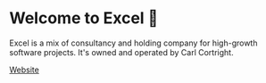 # Welcome to Excel 👋

Excel is a mix of consultancy and holding company for high-growth software projects. It's owned and operated by Carl Cortright.

[Website](https://excel.holdings)
